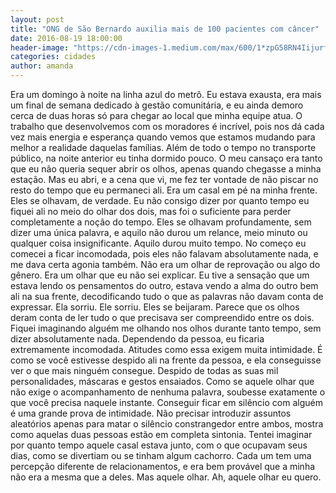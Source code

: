 ```yaml
---
layout: post
title: "ONG de São Bernardo auxilia mais de 100 pacientes com câncer"
date: 2016-08-19 18:00:00
header-image: "https://cdn-images-1.medium.com/max/600/1*zpG58RN4IijurfxtunXQGw.jpeg"
categories: cidades
author: amanda
---
```

Era um domingo à noite na linha azul do metrô. Eu estava exausta, era mais um final de semana dedicado à gestão comunitária, e eu ainda demoro cerca de duas horas só para chegar ao local que minha equipe atua. O trabalho que desenvolvemos com os moradores é incrível, pois nos dá cada vez mais energia e esperança quando vemos que estamos mudando para melhor a realidade daquelas famílias. Além de todo o tempo no transporte público, na noite anterior eu tinha dormido pouco. O meu cansaço era tanto que eu não queria sequer abrir os olhos, apenas quando chegasse a minha estação. Mas eu abri, e a cena que vi, me fez ter vontade de não piscar no resto do tempo que eu permaneci ali. Era um casal em pé na minha frente. Eles se olhavam, de verdade. Eu não consigo dizer por quanto tempo eu fiquei ali no meio do olhar dos dois, mas foi o suficiente para perder completamente a noção do tempo. Eles se olhavam profundamente, sem dizer uma única palavra, e aquilo não durou um relance, meio minuto ou qualquer coisa insignificante. Aquilo durou muito tempo. No começo eu comecei a ficar incomodada, pois eles não falavam absolutamente nada, e me dava certa agonia também. Não era um olhar de reprovação ou algo do gênero. Era um olhar que eu não sei explicar. Eu tive a sensação que um estava lendo os pensamentos do outro, estava vendo a alma do outro bem ali na sua frente, decodificando tudo o que as palavras não davam conta de expressar. Ela sorriu. Ele sorriu. Eles se beijaram. Parece que os olhos deram conta de ler tudo o que precisava ser compreendido entre os dois. Fiquei imaginando alguém me olhando nos olhos durante tanto tempo, sem dizer absolutamente nada. Dependendo da pessoa, eu ficaria extremamente incomodada. Atitudes como essa exigem muita intimidade. É como se você estivesse despido ali na frente da pessoa, e ela conseguisse ver o que mais ninguém consegue. Despido de todas as suas mil personalidades, máscaras e gestos ensaiados. Como se aquele olhar que não exige o acompanhamento de nenhuma palavra, soubesse exatamente o que você precisa naquele instante. Conseguir ficar em silêncio com alguém é uma grande prova de intimidade. Não precisar introduzir assuntos aleatórios apenas para matar o silêncio constrangedor entre ambos, mostra como aquelas duas pessoas estão em completa sintonia. Tentei imaginar por quanto tempo aquele casal estava junto, com o que ocupavam seus dias, como se divertiam ou se tinham algum cachorro. Cada um tem uma percepção diferente de relacionamentos, e era bem provável que a minha não era a mesma que a deles. Mas aquele olhar. Ah, aquele olhar eu quero.
